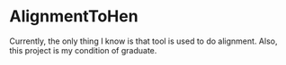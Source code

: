 # AlignmentToHen
Currently, the only thing I know is that tool is used to do alignment. Also, this project is my condition of graduate.
